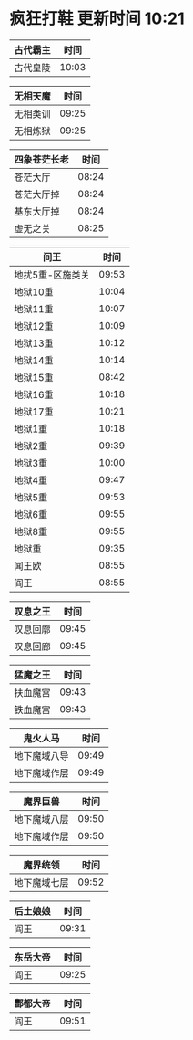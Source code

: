 # 疯狂打鞋 更新时间 10:21

| 古代霸主   | 时间    |
|--------|-------|
| 古代皇陵 | 10:03 |

| 无相天魔   | 时间    |
|--------|-------|
| 无相类训 | 09:25 |
| 无相炼狱 | 09:25 |

| 四象苍茫长老   | 时间    |
|--------|-------|
| 苍茫大厅 | 08:24 |
| 苍茫大厅掉 | 08:24 |
| 基东大厅掉 | 08:24 |
| 虚无之关 | 08:25 |

| 间王   | 时间    |
|--------|-------|
| 地扰5重-区施类关 | 09:53 |
| 地狱10重 | 10:04 |
| 地狱11重 | 10:07 |
| 地狱12重 | 10:09 |
| 地狱13重 | 10:12 |
| 地狱14重 | 10:14 |
| 地狱15重 | 08:42 |
| 地狱16重 | 10:18 |
| 地狱17重 | 10:21 |
| 地狱1重 | 10:18 |
| 地狱2重 | 09:39 |
| 地狱3重 | 10:00 |
| 地狱4重 | 09:47 |
| 地狱5重 | 09:53 |
| 地狱6重 | 09:55 |
| 地狱8重 | 09:55 |
| 地狱重 | 09:35 |
| 闻王欧 | 08:55 |
| 阎王 | 08:55 |

| 叹息之王   | 时间    |
|--------|-------|
| 叹息回廓 | 09:45 |
| 叹息回廊 | 09:45 |

| 猛魔之王   | 时间    |
|--------|-------|
| 扶血魔宫 | 09:43 |
| 铁血魔宫 | 09:43 |

| 鬼火人马   | 时间    |
|--------|-------|
| 地下魔域八导 | 09:49 |
| 地下魔域作层 | 09:49 |

| 魔界巨兽   | 时间    |
|--------|-------|
| 地下魔域八层 | 09:50 |
| 地下魔域作层 | 09:50 |

| 魔界统领   | 时间    |
|--------|-------|
| 地下魔域七层 | 09:52 |

| 后土娘娘   | 时间    |
|--------|-------|
| 阎王 | 09:31 |

| 东岳大帝   | 时间    |
|--------|-------|
| 阎王 | 09:25 |

| 酆都大帝   | 时间    |
|--------|-------|
| 阎王 | 09:51 |